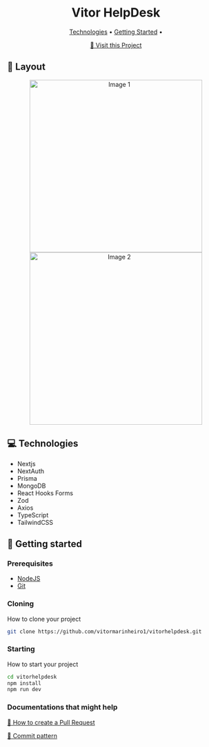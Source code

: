 <h1 align="center" style="font-weight: bold;">Vitor HelpDesk</h1>

<p align="center">
 <a href="#tech">Technologies</a> • 
 <a href="#started">Getting Started</a> • 
</p>

<p align="center">
     <a href="https://vitorhelpdesk.vercel.app/">📱 Visit this Project</a>
</p>

<h2 id="layout">🎨 Layout</h2>

<p align="center">
    <img src="./public/projeto1.png" alt="Image 1" width="400px">
    <img src="./public/projeto2.png" alt="Image 2" width="400px">
</p>

<h2 id="tech">💻 Technologies</h2>

- Nextjs
- NextAuth
- Prisma
- MongoDB
- React Hooks Forms
- Zod
- Axios
- TypeScript
- TailwindCSS

<h2 id="started">🚀 Getting started</h2>

<h3>Prerequisites</h3>

- [NodeJS](https://nodejs.org/en)
- [Git](https://git-scm.com/)

<h3>Cloning</h3>

How to clone your project

```bash
git clone https://github.com/vitormarinheiro1/vitorhelpdesk.git
```

<h3>Starting</h3>

How to start your project

```bash
cd vitorhelpdesk
npm install
npm run dev
```

<h3>Documentations that might help</h3>

[📝 How to create a Pull Request](https://www.atlassian.com/br/git/tutorials/making-a-pull-request)

[💾 Commit pattern](https://gist.github.com/joshbuchea/6f47e86d2510bce28f8e7f42ae84c716)
